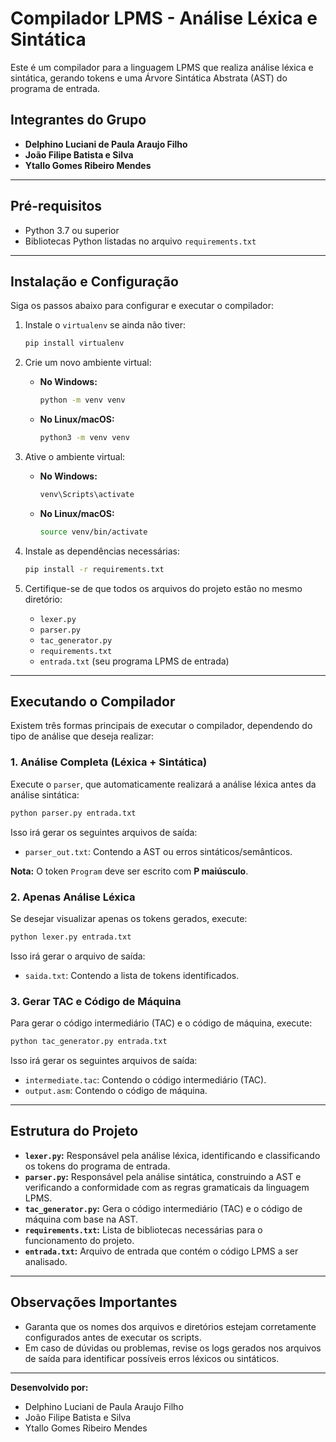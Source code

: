# Compilador LPMS - Análise Léxica e Sintática

Este é um compilador para a linguagem LPMS que realiza análise léxica e sintática, gerando tokens e uma Árvore Sintática Abstrata (AST) do programa de entrada.

## Integrantes do Grupo

- **Delphino Luciani de Paula Araujo Filho**
- **João Filipe Batista e Silva**
- **Ytallo Gomes Ribeiro Mendes**

---

## Pré-requisitos

- Python 3.7 ou superior
- Bibliotecas Python listadas no arquivo `requirements.txt`

---

## Instalação e Configuração

Siga os passos abaixo para configurar e executar o compilador:

1. Instale o `virtualenv` se ainda não tiver:
   ```bash
   pip install virtualenv
   ```

2. Crie um novo ambiente virtual:
   - **No Windows:**
     ```bash
     python -m venv venv
     ```
   - **No Linux/macOS:**
     ```bash
     python3 -m venv venv
     ```

3. Ative o ambiente virtual:
   - **No Windows:**
     ```bash
     venv\Scripts\activate
     ```
   - **No Linux/macOS:**
     ```bash
     source venv/bin/activate
     ```

4. Instale as dependências necessárias:
   ```bash
   pip install -r requirements.txt
   ```

5. Certifique-se de que todos os arquivos do projeto estão no mesmo diretório:
   - `lexer.py`
   - `parser.py`
   - `tac_generator.py`
   - `requirements.txt`
   - `entrada.txt` (seu programa LPMS de entrada)

---

## Executando o Compilador

Existem três formas principais de executar o compilador, dependendo do tipo de análise que deseja realizar:

### 1. Análise Completa (Léxica + Sintática)

Execute o `parser`, que automaticamente realizará a análise léxica antes da análise sintática:
```bash
python parser.py entrada.txt
```

Isso irá gerar os seguintes arquivos de saída:
- `parser_out.txt`: Contendo a AST ou erros sintáticos/semânticos.

**Nota:** O token `Program` deve ser escrito com **P maiúsculo**.

### 2. Apenas Análise Léxica

Se desejar visualizar apenas os tokens gerados, execute:
```bash
python lexer.py entrada.txt
```

Isso irá gerar o arquivo de saída:
- `saida.txt`: Contendo a lista de tokens identificados.

### 3. Gerar TAC e Código de Máquina

Para gerar o código intermediário (TAC) e o código de máquina, execute:
```bash
python tac_generator.py entrada.txt
```

Isso irá gerar os seguintes arquivos de saída:
- `intermediate.tac`: Contendo o código intermediário (TAC).
- `output.asm`: Contendo o código de máquina.

---

## Estrutura do Projeto

- **`lexer.py`:** Responsável pela análise léxica, identificando e classificando os tokens do programa de entrada.
- **`parser.py`:** Responsável pela análise sintática, construindo a AST e verificando a conformidade com as regras gramaticais da linguagem LPMS.
- **`tac_generator.py`:** Gera o código intermediário (TAC) e o código de máquina com base na AST.
- **`requirements.txt`:** Lista de bibliotecas necessárias para o funcionamento do projeto.
- **`entrada.txt`:** Arquivo de entrada que contém o código LPMS a ser analisado.

---

## Observações Importantes

- Garanta que os nomes dos arquivos e diretórios estejam corretamente configurados antes de executar os scripts.
- Em caso de dúvidas ou problemas, revise os logs gerados nos arquivos de saída para identificar possíveis erros léxicos ou sintáticos.

---

**Desenvolvido por:**
- Delphino Luciani de Paula Araujo Filho
- João Filipe Batista e Silva
- Ytallo Gomes Ribeiro Mendes
